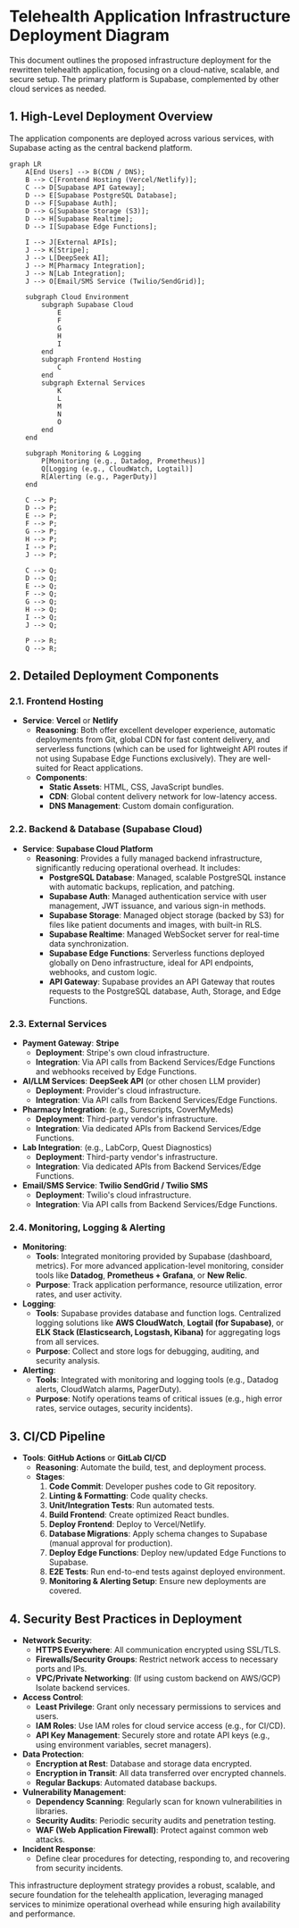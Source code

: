 # Telehealth Application Infrastructure Deployment Diagram

This document outlines the proposed infrastructure deployment for the rewritten telehealth application, focusing on a cloud-native, scalable, and secure setup. The primary platform is Supabase, complemented by other cloud services as needed.

## 1. High-Level Deployment Overview

The application components are deployed across various services, with Supabase acting as the central backend platform.

```mermaid
graph LR
    A[End Users] --> B(CDN / DNS);
    B --> C[Frontend Hosting (Vercel/Netlify)];
    C --> D[Supabase API Gateway];
    D --> E[Supabase PostgreSQL Database];
    D --> F[Supabase Auth];
    D --> G[Supabase Storage (S3)];
    D --> H[Supabase Realtime];
    D --> I[Supabase Edge Functions];

    I --> J[External APIs];
    J --> K[Stripe];
    J --> L[DeepSeek AI];
    J --> M[Pharmacy Integration];
    J --> N[Lab Integration];
    J --> O[Email/SMS Service (Twilio/SendGrid)];

    subgraph Cloud Environment
        subgraph Supabase Cloud
            E
            F
            G
            H
            I
        end
        subgraph Frontend Hosting
            C
        end
        subgraph External Services
            K
            L
            M
            N
            O
        end
    end

    subgraph Monitoring & Logging
        P[Monitoring (e.g., Datadog, Prometheus)]
        Q[Logging (e.g., CloudWatch, Logtail)]
        R[Alerting (e.g., PagerDuty)]
    end

    C --> P;
    D --> P;
    E --> P;
    F --> P;
    G --> P;
    H --> P;
    I --> P;
    J --> P;

    C --> Q;
    D --> Q;
    E --> Q;
    F --> Q;
    G --> Q;
    H --> Q;
    I --> Q;
    J --> Q;

    P --> R;
    Q --> R;
```

## 2. Detailed Deployment Components

### 2.1. Frontend Hosting

*   **Service**: **Vercel** or **Netlify**
    *   **Reasoning**: Both offer excellent developer experience, automatic deployments from Git, global CDN for fast content delivery, and serverless functions (which can be used for lightweight API routes if not using Supabase Edge Functions exclusively). They are well-suited for React applications.
    *   **Components**:
        *   **Static Assets**: HTML, CSS, JavaScript bundles.
        *   **CDN**: Global content delivery network for low-latency access.
        *   **DNS Management**: Custom domain configuration.

### 2.2. Backend & Database (Supabase Cloud)

*   **Service**: **Supabase Cloud Platform**
    *   **Reasoning**: Provides a fully managed backend infrastructure, significantly reducing operational overhead. It includes:
        *   **PostgreSQL Database**: Managed, scalable PostgreSQL instance with automatic backups, replication, and patching.
        *   **Supabase Auth**: Managed authentication service with user management, JWT issuance, and various sign-in methods.
        *   **Supabase Storage**: Managed object storage (backed by S3) for files like patient documents and images, with built-in RLS.
        *   **Supabase Realtime**: Managed WebSocket server for real-time data synchronization.
        *   **Supabase Edge Functions**: Serverless functions deployed globally on Deno infrastructure, ideal for API endpoints, webhooks, and custom logic.
        *   **API Gateway**: Supabase provides an API Gateway that routes requests to the PostgreSQL database, Auth, Storage, and Edge Functions.

### 2.3. External Services

*   **Payment Gateway**: **Stripe**
    *   **Deployment**: Stripe's own cloud infrastructure.
    *   **Integration**: Via API calls from Backend Services/Edge Functions and webhooks received by Edge Functions.
*   **AI/LLM Services**: **DeepSeek API** (or other chosen LLM provider)
    *   **Deployment**: Provider's cloud infrastructure.
    *   **Integration**: Via API calls from Backend Services/Edge Functions.
*   **Pharmacy Integration**: (e.g., Surescripts, CoverMyMeds)
    *   **Deployment**: Third-party vendor's infrastructure.
    *   **Integration**: Via dedicated APIs from Backend Services/Edge Functions.
*   **Lab Integration**: (e.g., LabCorp, Quest Diagnostics)
    *   **Deployment**: Third-party vendor's infrastructure.
    *   **Integration**: Via dedicated APIs from Backend Services/Edge Functions.
*   **Email/SMS Service**: **Twilio SendGrid / Twilio SMS**
    *   **Deployment**: Twilio's cloud infrastructure.
    *   **Integration**: Via API calls from Backend Services/Edge Functions.

### 2.4. Monitoring, Logging & Alerting

*   **Monitoring**:
    *   **Tools**: Integrated monitoring provided by Supabase (dashboard, metrics). For more advanced application-level monitoring, consider tools like **Datadog**, **Prometheus + Grafana**, or **New Relic**.
    *   **Purpose**: Track application performance, resource utilization, error rates, and user activity.
*   **Logging**:
    *   **Tools**: Supabase provides database and function logs. Centralized logging solutions like **AWS CloudWatch**, **Logtail (for Supabase)**, or **ELK Stack (Elasticsearch, Logstash, Kibana)** for aggregating logs from all services.
    *   **Purpose**: Collect and store logs for debugging, auditing, and security analysis.
*   **Alerting**:
    *   **Tools**: Integrated with monitoring and logging tools (e.g., Datadog alerts, CloudWatch alarms, PagerDuty).
    *   **Purpose**: Notify operations teams of critical issues (e.g., high error rates, service outages, security incidents).

## 3. CI/CD Pipeline

*   **Tools**: **GitHub Actions** or **GitLab CI/CD**
    *   **Reasoning**: Automate the build, test, and deployment process.
    *   **Stages**:
        1.  **Code Commit**: Developer pushes code to Git repository.
        2.  **Linting & Formatting**: Code quality checks.
        3.  **Unit/Integration Tests**: Run automated tests.
        4.  **Build Frontend**: Create optimized React bundles.
        5.  **Deploy Frontend**: Deploy to Vercel/Netlify.
        6.  **Database Migrations**: Apply schema changes to Supabase (manual approval for production).
        7.  **Deploy Edge Functions**: Deploy new/updated Edge Functions to Supabase.
        8.  **E2E Tests**: Run end-to-end tests against deployed environment.
        9.  **Monitoring & Alerting Setup**: Ensure new deployments are covered.

## 4. Security Best Practices in Deployment

*   **Network Security**:
    *   **HTTPS Everywhere**: All communication encrypted using SSL/TLS.
    *   **Firewalls/Security Groups**: Restrict network access to necessary ports and IPs.
    *   **VPC/Private Networking**: (If using custom backend on AWS/GCP) Isolate backend services.
*   **Access Control**:
    *   **Least Privilege**: Grant only necessary permissions to services and users.
    *   **IAM Roles**: Use IAM roles for cloud service access (e.g., for CI/CD).
    *   **API Key Management**: Securely store and rotate API keys (e.g., using environment variables, secret managers).
*   **Data Protection**:
    *   **Encryption at Rest**: Database and storage data encrypted.
    *   **Encryption in Transit**: All data transferred over encrypted channels.
    *   **Regular Backups**: Automated database backups.
*   **Vulnerability Management**:
    *   **Dependency Scanning**: Regularly scan for known vulnerabilities in libraries.
    *   **Security Audits**: Periodic security audits and penetration testing.
    *   **WAF (Web Application Firewall)**: Protect against common web attacks.
*   **Incident Response**:
    *   Define clear procedures for detecting, responding to, and recovering from security incidents.

This infrastructure deployment strategy provides a robust, scalable, and secure foundation for the telehealth application, leveraging managed services to minimize operational overhead while ensuring high availability and performance.